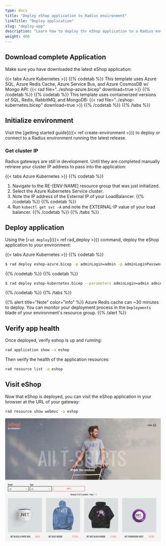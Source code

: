 ```yaml
---
type: docs
title: "Deploy eShop application to Radius environment"
linkTitle: "Deploy application"
slug: "deploy-app"
description: "Learn how to deploy thr eShop application to a Radius environment"
weight: 400
---
```


## Download complete Application

Make sure you have downloaded the latest eShop application:

{{< tabs Azure Kubernetes >}}
{{% codetab %}}
This template uses Azure SQL, Azure Redis Cache, Azure Service Bus, and Azure CosmosDB w/ Mongo API:
{{< rad file="../eshop-azure.bicep" download=true >}}
{{% /codetab %}}
{{% codetab %}}
This template uses containerized versions of SQL, Redis, RabbitMQ, and MongoDB:
{{< rad file="../eshop-kubernetes.bicep" download=true >}}
{{% /codetab %}}
{{% /tabs %}}

## Initialize environment

Visit the [getting started guide]({{< ref create-environment >}}) to deploy or connect to a Radius environment running the latest release.

### Get cluster IP

Radius gateways are still in development. Until they are completed manually retrieve your cluster IP address to pass into the application:

{{< tabs Azure Kubernetes >}}
{{% codetab %}}
1. Navigate to the RE-[ENV-NAME] resource group that was just initialized.
1. Select the Azure Kubernetes Service cluster.
1. Note the IP address of the External IP of your LoadBalancer.
{{% /codetab %}}
{{% codetab %}}
1. Run `kubectl get svc -A` and note the EXTERNAL-IP value of your load balancer.
{{% /codetab %}}
{{% /tabs %}}

## Deploy application

Using the [`rad deploy`]({{< ref rad_deploy >}}) command, deploy the eShop application to your environment:

{{< tabs Azure Kubernetes >}}
{{% codetab %}}
```sh
$ rad deploy eshop-azure.bicep -p adminLogin=admin -p adminLoginPassword=YOUR-PASSWORD
```
{{% /codetab %}}
{{% codetab %}}
```sh
$ rad deploy eshop-kubernetes.bicep --parameters adminLogin=admin adminLoginPassword=YOUR-PASSWORD
```
{{% /codetab %}}
{{% /tabs %}}

{{% alert title="Note" color="info" %}}
Azure Redis cache can ~30 minutes to deploy. You can monitor your deployment process in the `Deployments` blade of your environment's resource group.
{{% /alert %}}

## Verify app health

Once deployed, verify eshop is up and running:

```sh
rad application show -a eshop
```

Then verify the health of the application resources:

```sh
rad resource list -a eshop
```

## Visit eShop

Now that eShop is deployed, you can visit the eShop application in your browser at the URL of your gateway:

```sh
rad resource show webmvc -a eshop
```

<img src="eshop.png" alt="Screenshot of the eShop application" width=1000 >